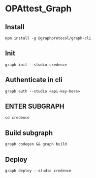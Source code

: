 # OPAttest_Graph

## Install

```
npm install -g @graphprotocol/graph-cli
```

## Init
```
graph init --studio credence
```

## Authenticate in cli
```
graph auth --studio <api-key-here>
```
## ENTER SUBGRAPH
```
cd credence
```

## Build subgraph
```
graph codegen && graph build
```

## Deploy
```
graph deploy --studio credence
```
